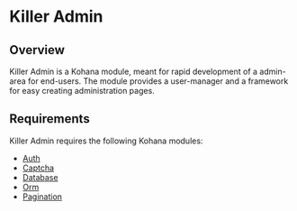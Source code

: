 Killer Admin
========

Overview
--------

Killer Admin is a Kohana module, meant for rapid development of a admin-area for end-users. The module provides a user-manager and a framework for easy creating administration pages.

Requirements
------------


Killer Admin requires the following Kohana modules:

* [Auth](http://github.com/kohana/auth)
* [Captcha](https://github.com/tolnaiz/kohana-captcha)
* [Database](http://github.com/kohana/database)
* [Orm](http://github.com/kohana/orm)
* [Pagination](http://github.com/digibart/pagination)
